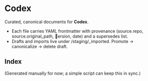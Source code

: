 <!-- status: stub; target: 150+ words -->
<!-- status: stub; target: 150+ words -->
# Codex

Curated, canonical documents for **Codex**.
- Each file carries YAML frontmatter with provenance (source.repo, source.original_path, ersion, date) and a supersedes list.
- Drafts and imports live under \/staging/_imported\. Promote → canonicalize → delete draft.

## Index
(Generated manually for now; a simple script can keep this in sync.)



